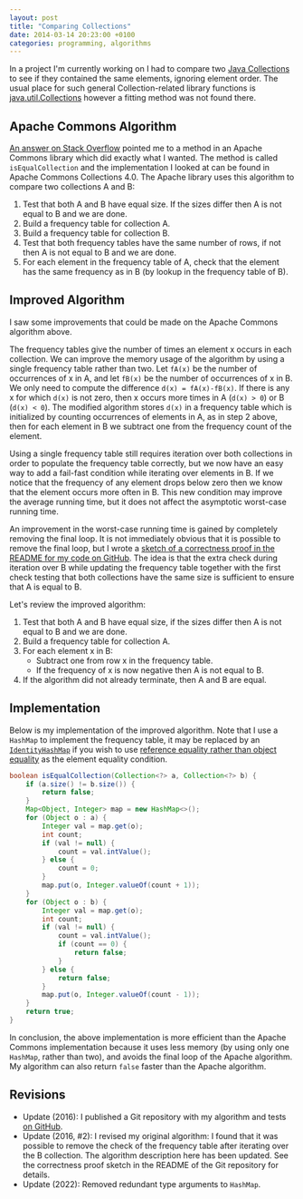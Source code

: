 ```yaml
---
layout: post
title: "Comparing Collections"
date: 2014-03-14 20:23:00 +0100
categories: programming, algorithms
---
```

In a project I'm currently working on I had to compare two [Java
Collections][1] to see if they contained the same elements, ignoring element
order. The usual place for such general Collection-related library functions is
[java.util.Collections][2] however a fitting method was not found there.

## Apache Commons Algorithm

[An answer on Stack Overflow][3] pointed me to a method in an Apache Commons
library which did exactly what I wanted. The method is called
`isEqualCollection` and the implementation I looked at can be found in Apache
Commons Collections 4.0. The Apache library uses this algorithm to compare two
collections A and B:

1. Test that both A and B have equal size. If the sizes differ then A is not
   equal to B and we are done.
2. Build a frequency table for collection A.
3. Build a frequency table for collection B.
4. Test that both frequency tables have the same number of rows, if not then A
   is not equal to B and we are done.
5. For each element in the frequency table of A, check that the element has the
   same frequency as in B (by lookup in the frequency table of B).

## Improved Algorithm

I saw some improvements that could be made on the Apache Commons algorithm above.

The frequency tables give the number of times an element x occurs in each
collection. We can improve the memory usage of the algorithm by using a single
frequency table rather than two. Let `fA(x)` be the number of occurrences of x
in A, and let `fB(x)` be the number of occurrences of x in B. We only need to
compute the difference `d(x) = fA(x)-fB(x)`. If there is any x for which `d(x)`
is not zero, then x occurs more times in A (`d(x) > 0`) or B (`d(x) < 0`). The
modified algorithm stores `d(x)` in a frequency table which is initialized by
counting occurrences of elements in A, as in step 2 above, then for each
element in B we subtract one from the frequency count of the element.

Using a single frequency table still requires iteration over both collections
in order to populate the frequency table correctly, but we now have an easy way
to add a fail-fast condition while iterating over elements in B. If we notice
that the frequency of any element drops below zero then we know that the
element occurs more often in B. This new condition may improve the average
running time, but it does not affect the asymptotic worst-case running time.

An improvement in the worst-case running time is gained by completely removing
the final loop. It is not immediately obvious that it is possible to remove the
final loop, but I wrote a [sketch of a correctness proof in the README for my
code on GitHub][4].  The idea is that the extra check during iteration over B
while updating the frequency table together with the first check testing that
both collections have the same size is sufficient to ensure that A is equal to
B.

Let's review the improved algorithm:

1. Test that both A and B have equal size, if the sizes differ then A is not
   equal to B and we are done.
2. Build a frequency table for collection A.
3. For each element x in B:
    * Subtract one from row x in the frequency table.
    * If the frequency of x is now negative then A is not equal to B.
4. If the algorithm did not already terminate, then A and B are equal.

## Implementation

Below is my implementation of the improved algorithm. Note that I use a
`HashMap` to implement the frequency table, it may be replaced by an
[`IdentityHashMap`][5] if you wish to use [reference equality rather than
object equality][6] as the element equality condition.

```java
boolean isEqualCollection(Collection<?> a, Collection<?> b) {
    if (a.size() != b.size()) {
        return false;
    }
    Map<Object, Integer> map = new HashMap<>();
    for (Object o : a) {
        Integer val = map.get(o);
        int count;
        if (val != null) {
            count = val.intValue();
        } else {
            count = 0;
        }
        map.put(o, Integer.valueOf(count + 1));
    }
    for (Object o : b) {
        Integer val = map.get(o);
        int count;
        if (val != null) {
            count = val.intValue();
            if (count == 0) {
                return false;
            }
        } else {
            return false;
        }
        map.put(o, Integer.valueOf(count - 1));
    }
    return true;
}
```

In conclusion, the above implementation is more efficient than the Apache
Commons implementation because it uses less memory (by using only one
`HashMap`, rather than two), and avoids the final loop of the Apache algorithm.
My algorithm can also return `false` faster than the Apache algorithm.

## Revisions

* Update (2016): I published a Git repository with my algorithm and tests [on GitHub][7].
* Update (2016, #2): I revised my original algorithm: I found that it was
possible to remove the check of the frequency table after iterating over the B
collection. The algorithm description here has been updated. See the
correctness proof sketch in the README of the Git repository for details.
* Update (2022): Removed redundant type arguments to `HashMap`.

[1]: http://docs.oracle.com/javase/7/docs/api/java/util/Collection.html
[2]: http://docs.oracle.com/javase/7/docs/api/java/util/Collections.html
[3]: http://stackoverflow.com/a/1167234/1250278
[4]: https://github.com/llbit/collection-comparison#correctness-proof-sketch
[5]: http://en.wikibooks.org/wiki/Java_Programming/Comparing_Objects
[6]: http://en.wikibooks.org/wiki/Java_Programming/Comparing_Objects
[7]: https://github.com/llbit/collection-comparison
